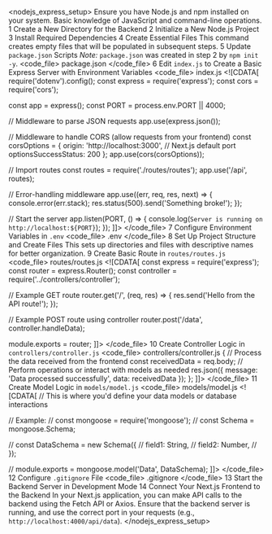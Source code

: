 <prompt><nodejs_express_setup>
  <instructions>
    <title>How to Set Up a Node.js Backend for a Next.js Application</title>
    <prerequisites>
      <item>Ensure you have Node.js and npm installed on your system.</item>
      <item>Basic knowledge of JavaScript and command-line operations.</item>
    </prerequisites>
    <steps>
      <step>
        <number>1</number>
        <description>Create a New Directory for the Backend</description>
        <action>
          <command><![CDATA[
mkdir backend
cd backend
          ]]></command>
        </action>
      </step>
      <step>
        <number>2</number>
        <description>Initialize a New Node.js Project</description>
        <action>
          <command><![CDATA[
npm init -y
          ]]></command>
        </action>
      </step>
      <step>
        <number>3</number>
        <description>Install Required Dependencies</description>
        <action>
          <command><![CDATA[
npm install express cors dotenv
npm install --save-dev nodemon
          ]]></command>
        </action>
      </step>
      <step>
        <number>4</number>
        <description>Create Essential Files</description>
        <action>
          <command><![CDATA[
touch index.js .env .gitignore README.md
          ]]></command>
        </action>
        <note>This command creates empty files that will be populated in subsequent steps.</note>
      </step>
      <step>
        <number>5</number>
        <description>Update <code>package.json</code> Scripts</description>
        <note><em>Note:</em> <code>package.json</code> was created in step 2 by <code>npm init -y</code>.</note>
        <code_file>
          <name>package.json</name>
          <content><![CDATA[
{
  "scripts": {
    "start": "node index.js",
    "dev": "nodemon index.js"
  }
}
          ]]></content>
        </code_file>
      </step>
      <step>
        <number>6</number>
        <description>Edit <code>index.js</code> to Create a Basic Express Server with Environment Variables</description>
        <code_file>
          <name>index.js</name>
          <content><![CDATA[
require('dotenv').config();
const express = require('express');
const cors = require('cors');

const app = express();
const PORT = process.env.PORT || 4000;

// Middleware to parse JSON requests
app.use(express.json());

// Middleware to handle CORS (allow requests from your frontend)
const corsOptions = {
  origin: 'http://localhost:3000', // Next.js default port
  optionsSuccessStatus: 200
};
app.use(cors(corsOptions));

// Import routes
const routes = require('./routes/routes');
app.use('/api', routes);

// Error-handling middleware
app.use((err, req, res, next) => {
  console.error(err.stack);
  res.status(500).send('Something broke!');
});

// Start the server
app.listen(PORT, () => {
  console.log(`Server is running on http://localhost:${PORT}`);
});
          ]]></content>
        </code_file>
      </step>
      <step>
        <number>7</number>
        <description>Configure Environment Variables in <code>.env</code></description>
        <code_file>
          <name>.env</name>
          <content><![CDATA[
PORT=4000
          ]]></content>
        </code_file>
      </step>
      <step>
        <number>8</number>
        <description>Set Up Project Structure and Create Files</description>
        <action>
          <command><![CDATA[
mkdir routes controllers models
touch routes/routes.js controllers/controller.js models/model.js
          ]]></command>
        </action>
        <note>This sets up directories and files with descriptive names for better organization.</note>
      </step>
      <step>
        <number>9</number>
        <description>Create Basic Route in <code>routes/routes.js</code></description>
        <code_file>
          <name>routes/routes.js</name>
          <content><![CDATA[
const express = require('express');
const router = express.Router();
const controller = require('../controllers/controller');

// Example GET route
router.get('/', (req, res) => {
  res.send('Hello from the API route!');
});

// Example POST route using controller
router.post('/data', controller.handleData);

module.exports = router;
          ]]></content>
        </code_file>
      </step>
      <step>
        <number>10</number>
        <description>Create Controller Logic in <code>controllers/controller.js</code></description>
        <code_file>
          <name>controllers/controller.js</name>
          <content><![CDATA[
exports.handleData = (req, res) => {
  // Process the data received from the frontend
  const receivedData = req.body;
  // Perform operations or interact with models as needed
  res.json({ message: 'Data processed successfully', data: receivedData });
};
          ]]></content>
        </code_file>
      </step>
      <step>
        <number>11</number>
        <description>Create Model Logic in <code>models/model.js</code></description>
        <code_file>
          <name>models/model.js</name>
          <content><![CDATA[
// This is where you'd define your data models or database interactions

// Example:
// const mongoose = require('mongoose');
// const Schema = mongoose.Schema;

// const DataSchema = new Schema({
//   field1: String,
//   field2: Number,
// });

// module.exports = mongoose.model('Data', DataSchema);
          ]]></content>
        </code_file>
      </step>
      <step>
        <number>12</number>
        <description>Configure <code>.gitignore</code> File</description>
        <code_file>
          <name>.gitignore</name>
          <content><![CDATA[
node_modules/
.env
          ]]></content>
        </code_file>
      </step>
      <step>
        <number>13</number>
        <description>Start the Backend Server in Development Mode</description>
        <action>
          <command><![CDATA[
npm run dev
          ]]></command>
        </action>
      </step>
      <step>
        <number>14</number>
        <description>Connect Your Next.js Frontend to the Backend</description>
        <note>
          In your Next.js application, you can make API calls to the backend using the Fetch API or Axios. Ensure that the backend server is running, and use the correct port in your requests (e.g., <code>http://localhost:4000/api/data</code>).
        </note>
      </step>
    </steps>
  </instructions>
</nodejs_express_setup></prompt>

<execution>
  <action></action>
</execution>
